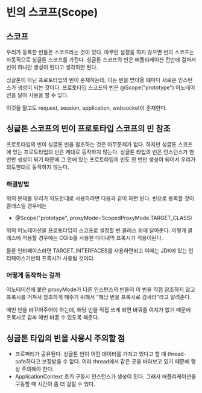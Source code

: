 # 빈의 스코프(Scope)

## 스코프

우리가 등록한 빈들은 스코프라는 것이 있다. 아무런 설정을 하지 않으면 빈의 스코프는 자동적으로 싱글톤 스코프를 가진다. 싱글톤 스코프의 빈은 애플리케이션 전반에 걸쳐서 빈이 하나만 생성이 된다고 생각하면 된다.

싱글톤이 아닌 프로토타입의 빈이 존재하는데, 이는 빈을 받아올 떄마다 새로운 인스턴스가 생성이 되는 것이다.
프로토타입 스코프의 빈은 @Scope("prototype") 어노테이션을 달아 사용을 할 수 있다.

이것들 말고도 request, session, application, websocket이 존재한다.

## 싱긑톤 스코프의 빈이 프로토타입 스코프의 빈 참조

프로토타입의 빈이 싱글톤 빈을 참조하는 것은 아무문제가 없다. 하지만 싱글톤 스코프에 있는 프로토타입의 빈은 제대로 동작하지 않는다. 싱글톤 타입의 빈은 인스턴스가 한 번만 생성이 되기 때문에 그 안에 있는 프로토타입의 빈도 한 번만 생성이 되어서 우리가 의도한대로 동작하지 않는다.

### 해결방법
위의 문제를 우리가 의도한대로 사용하려면 다음과 같이 하면 된다. 빈으로 등록할 것이 클래스일 경우에는
- @Scope("prototype", proxyMode=ScopedProxyMode.TARGET_CLASS)

위의 어노테이션을 프로토타입의 스코프로 설정할 빈 클래스 위에 달아준다. 이렇게 클래스에 적용할 경우에는 CGlib를 사용한 다이내믹 프록시가 적용이된다.

물론 인터페이스라면 TARGET_INTERFACES를 사용하면되고 이때는 JDK에 있는 인터페이스기반의 프록시가 사용될 것이댜.

### 어떻게 동작하는 걸까
어노테이션에 붙은 proxyMode가 다른 인스턴스의 빈들이 이 빈을 직접 참조하지 않고 프록시를 거쳐서 참조하게 해주기 위해서 "해당 빈을 프록시로 감싸라"라고 알려준다.

매번 빈을 바꾸어주어야 하는데, 해당 빈을 직접 쓰게 되면 바꿔줄 여지가 없기 때문에 프록시로 감싸 매번 바꿀 수 있도록 해준다.

## 싱글톤 타입의 빈을 사용시 주의할 점
- 프로퍼티가 공유된다. 싱글톤 빈이 어떤 데이터를 가지고 있다고 할 때 thread-safe하다고 보장받을 수 없다. 여러 thread에서 같은 곳을 바라보고 있기 때문에 항상 주의해야 한다.
- ApplicationContext 초기 구동시 인스턴스가 생성이 된다. 그래서 애플리케이션을 구동할 때 시간이 좀 더 걸릴 수 있다.